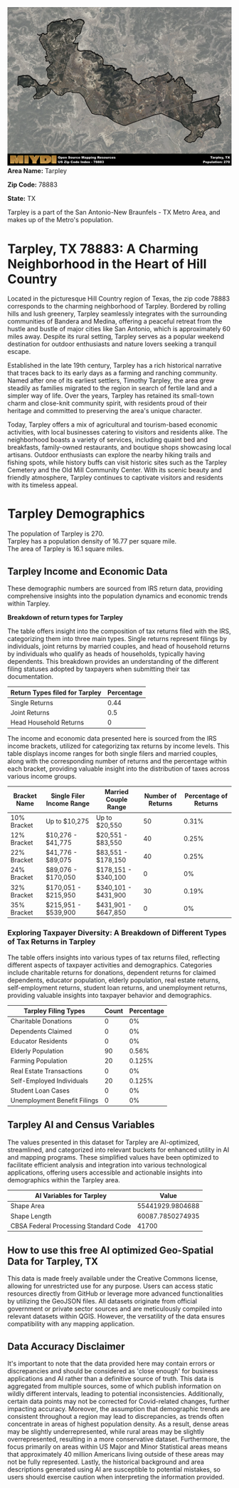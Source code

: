 ![Image Alt Text](../_images/78883.png)
**Area Name:** Tarpley

**Zip Code:** 78883

**State:** TX

Tarpley is a part of the San Antonio-New Braunfels - TX Metro Area, and makes up  of the Metro's population.  

# Tarpley, TX 78883: A Charming Neighborhood in the Heart of Hill Country

Located in the picturesque Hill Country region of Texas, the zip code 78883 corresponds to the charming neighborhood of Tarpley. Bordered by rolling hills and lush greenery, Tarpley seamlessly integrates with the surrounding communities of Bandera and Medina, offering a peaceful retreat from the hustle and bustle of major cities like San Antonio, which is approximately 60 miles away. Despite its rural setting, Tarpley serves as a popular weekend destination for outdoor enthusiasts and nature lovers seeking a tranquil escape.

Established in the late 19th century, Tarpley has a rich historical narrative that traces back to its early days as a farming and ranching community. Named after one of its earliest settlers, Timothy Tarpley, the area grew steadily as families migrated to the region in search of fertile land and a simpler way of life. Over the years, Tarpley has retained its small-town charm and close-knit community spirit, with residents proud of their heritage and committed to preserving the area's unique character.

Today, Tarpley offers a mix of agricultural and tourism-based economic activities, with local businesses catering to visitors and residents alike. The neighborhood boasts a variety of services, including quaint bed and breakfasts, family-owned restaurants, and boutique shops showcasing local artisans. Outdoor enthusiasts can explore the nearby hiking trails and fishing spots, while history buffs can visit historic sites such as the Tarpley Cemetery and the Old Mill Community Center. With its scenic beauty and friendly atmosphere, Tarpley continues to captivate visitors and residents with its timeless appeal.

# Tarpley Demographics

The population of Tarpley is 270.  
Tarpley has a population density of 16.77 per square mile.  
The area of Tarpley is 16.1 square miles.  

## Tarpley Income and Economic Data

These demographic numbers are sourced from IRS return data, providing comprehensive insights into the population dynamics and economic trends within Tarpley.

**Breakdown of return types for Tarpley**

The table offers insight into the composition of tax returns filed with the IRS, categorizing them into three main types. Single returns represent filings by individuals, joint returns by married couples, and head of household returns by individuals who qualify as heads of households, typically having dependents. This breakdown provides an understanding of the different filing statuses adopted by taxpayers when submitting their tax documentation.

| Return Types filed for Tarpley                              | Percentage          |
|----------------------------------------------------------|---------------------|
| Single Returns                                            | 0.44 |
| Joint Returns                                             | 0.5 |
| Head Household Returns                                    | 0 |

The income and economic data presented here is sourced from the IRS income brackets, utilized for categorizing tax returns by income levels. This table displays income ranges for both single filers and married couples, along with the corresponding number of returns and the percentage within each bracket, providing valuable insight into the distribution of taxes across various income groups.

| Bracket Name       | Single Filer Income Range | Married Couple Range | Number of Returns | Percentage of Returns |
|--------------------|----------------------------|----------------------|-------------------|-----------------------|
| 10% Bracket        | Up to $10,275              | Up to $20,550        | 50 | 0.31% |
| 12% Bracket        | $10,276 - $41,775          | $20,551 - $83,550    | 40 | 0.25% |
| 22% Bracket        | $41,776 - $89,075          | $83,551 - $178,150   | 40 | 0.25% |
| 24% Bracket        | $89,076 - $170,050         | $178,151 - $340,100  | 0 | 0% |
| 32% Bracket        | $170,051 - $215,950        | $340,101 - $431,900  | 30 | 0.19% |
| 35% Bracket        | $215,951 - $539,900        | $431,901 - $647,850  | 0 | 0% |

### Exploring Taxpayer Diversity: A Breakdown of Different Types of Tax Returns in Tarpley

The table offers insights into various types of tax returns filed, reflecting different aspects of taxpayer activities and demographics. Categories include charitable returns for donations, dependent returns for claimed dependents, educator population, elderly population, real estate returns, self-employment returns, student loan returns, and unemployment returns, providing valuable insights into taxpayer behavior and demographics.

| Tarpley Filing Types                    | Count | Percentage |
|--------------------------------------|-------|------------|
| Charitable Donations                 | 0 | 0% |
| Dependents Claimed                   | 0 | 0% |
| Educator Residents                   | 0 | 0% |
| Elderly Population                   | 90 | 0.56% |
| Farming Population                   | 20 | 0.125% |
| Real Estate Transactions             | 0 | 0% |
| Self-Employed Individuals            | 20 | 0.125% |
| Student Loan Cases                   | 0 | 0% |
| Unemployment Benefit Filings         | 0 | 0% |

## Tarpley AI and Census Variables

The values presented in this dataset for Tarpley are AI-optimized, streamlined, and categorized into relevant buckets for enhanced utility in AI and mapping programs. These simplified values have been optimized to facilitate efficient analysis and integration into various technological applications, offering users accessible and actionable insights into demographics within the Tarpley area.

| AI Variables for Tarpley | Value |
|-------------|-------|
| Shape Area | 55441929.9804688 |
| Shape Length | 60087.7850274935 |
| CBSA Federal Processing Standard Code | 41700 |

## How to use this free AI optimized Geo-Spatial Data for Tarpley, TX

This data is made freely available under the Creative Commons license, allowing for unrestricted use for any purpose. Users can access static resources directly from GitHub or leverage more advanced functionalities by utilizing the GeoJSON files. All datasets originate from official government or private sector sources and are meticulously compiled into relevant datasets within QGIS. However, the versatility of the data ensures compatibility with any mapping application.

## Data Accuracy Disclaimer
It's important to note that the data provided here may contain errors or discrepancies and should be considered as 'close enough' for business applications and AI rather than a definitive source of truth. This data is aggregated from multiple sources, some of which publish information on wildly different intervals, leading to potential inconsistencies. Additionally, certain data points may not be corrected for Covid-related changes, further impacting accuracy. Moreover, the assumption that demographic trends are consistent throughout a region may lead to discrepancies, as trends often concentrate in areas of highest population density. As a result, dense areas may be slightly underrepresented, while rural areas may be slightly overrepresented, resulting in a more conservative dataset. Furthermore, the focus primarily on areas within US Major and Minor Statistical areas means that approximately 40 million Americans living outside of these areas may not be fully represented. Lastly, the historical background and area descriptions generated using AI are susceptible to potential mistakes, so users should exercise caution when interpreting the information provided.
